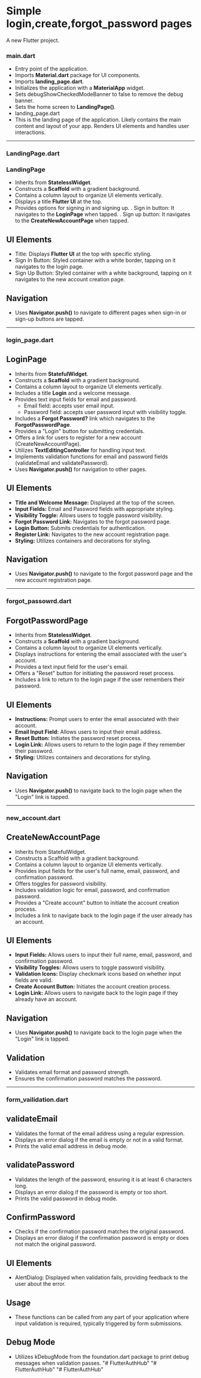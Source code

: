 # Simple login,create,forgot_password pages

A new Flutter project.

### main.dart

* Entry point of the application.
* Imports **Material.dart** package for UI components.
* Imports **landing_page.dart**.
* Initializes the application with a **MaterialApp** widget.
* Sets debugShowCheckedModeBanner to false to remove the debug banner.
* Sets the home screen to **LandingPage()**.
* landing_page.dart
* This is the landing page of the application.
Likely contains the main content and layout of your app.
Renders UI elements and handles user interactions.

-----------------------------------------------------------

### LandingPage.dart

### LandingPage

* Inherits from **StatelessWidget**.
* Constructs a **Scaffold** with a gradient background.
* Contains a column layout to organize UI elements vertically.
* Displays a title **Flutter UI** at the top.
* Provides options for signing in and signing up.
  . Sign in button: It navigates to the **LoginPage** when tapped.
  . Sign up button: It navigates to the **CreateNewAccountPage** when tapped.
  
## UI Elements

  * Title: Displays **Flutter UI** at the top with specific styling.
  * Sign In Button: Styled container with a white border, tapping on it navigates to the login page.
  * Sign Up Button: Styled container with a white background, tapping on it navigates to the new account creation page.

## Navigation

  * Uses **Navigator.push()** to navigate to different pages when sign-in or sign-up buttons are tapped.


-----------------------------------------------------------

### login_page.dart

## LoginPage
  * Inherits from **StatefulWidget**.
  * Constructs a **Scaffold** with a gradient background.
  * Contains a column layout to organize UI elements vertically.
  * Includes a title **Login** and a welcome message.
  * Provides text input fields for email and password.
    + Email field: accepts user email input.
    + Password field: accepts user password input with visibility toggle.
  * Includes a **Forgot Password?** link which navigates to the **ForgotPasswordPage**.
  * Provides a "Login" button for submitting credentials.
  * Offers a link for users to register for a new account (CreateNewAccountPage).
  * Utilizes **TextEditingController** for handling input text.
  * Implements validation functions for email and password fields (validateEmail and validatePassword).
  * Uses **Navigator.push()** for navigation to other pages.
## UI Elements
  * **Title and Welcome Message:** Displayed at the top of the screen.
  * **Input Fields:** Email and Password fields with appropriate styling.
  * **Visibility Toggle:** Allows users to toggle password visibility.
  * **Forgot Password Link:** Navigates to the forgot password page.
  * **Login Button:** Submits credentials for authentication.
  * **Register Link:** Navigates to the new account registration page.
  * **Styling:** Utilizes containers and decorations for styling.
## Navigation
  * Uses **Navigator.push()** to navigate to the forgot password page and the new account registration page.


-----------------------------------------------------------

### forgot_passowrd.dart

## ForgotPasswordPage
  * Inherits from **StatelessWidget**.
  * Constructs a **Scaffold** with a gradient background.
  * Contains a column layout to organize UI elements vertically.
  * Displays instructions for entering the email associated with the user's account.
  * Provides a text input field for the user's email.
  * Offers a "Reset" button for initiating the password reset process.
  * Includes a link to return to the login page if the user remembers their password.
## UI Elements
  * **Instructions:** Prompt users to enter the email associated with their account.
  * **Email Input Field:** Allows users to input their email address.
  * **Reset Button:** Initiates the password reset process.
  * **Login Link:** Allows users to return to the login page if they remember their password.
  * **Styling:** Utilizes containers and decorations for styling.
## Navigation
  * Uses **Navigator.push()** to navigate back to the login page when the "Login" link is tapped.


-----------------------------------------------------------

### new_account.dart

## CreateNewAccountPage
  * Inherits from StatefulWidget.
  * Constructs a Scaffold with a gradient background.
  * Contains a column layout to organize UI elements vertically.
  * Provides input fields for the user's full name, email, password, and confirmation password.
  * Offers toggles for password visibility.
  * Includes validation logic for email, password, and confirmation password.
  * Provides a "Create account" button to initiate the account creation process.
  * Includes a link to navigate back to the login page if the user already has an account.
## UI Elements
  * **Input Fields:** Allows users to input their full name, email, password, and confirmation password.
  * **Visibility Toggles:** Allows users to toggle password visibility.
  * **Validation Icons:** Display checkmark icons based on whether input fields are valid.
  * **Create Account Button:** Initiates the account creation process.
  * **Login Link:** Allows users to navigate back to the login page if they already have an account.
## Navigation
  * Uses **Navigator.push()** to navigate back to the login page when the "Login" link is tapped.
## Validation
  * Validates email format and password strength.
  * Ensures the confirmation password matches the password.


-----------------------------------------------------------

### form_vailidation.dart

## validateEmail
  * Validates the format of the email address using a regular expression.
  * Displays an error dialog if the email is empty or not in a valid format.
  * Prints the valid email address in debug mode.
## validatePassword
  * Validates the length of the password, ensuring it is at least 6 characters long.
  * Displays an error dialog if the password is empty or too short.
  * Prints the valid password in debug mode.
## ConfirmPassword
  * Checks if the confirmation password matches the original password.
  * Displays an error dialog if the confirmation password is empty or does not match the original password.
## UI Elements
  * AlertDialog: Displayed when validation fails, providing feedback to the user about the error.
## Usage
  * These functions can be called from any part of your application where input validation is required, typically triggered by form submissions.
## Debug Mode
  * Utilizes kDebugMode from the foundation.dart package to print debug messages when validation passes.
"# FlutterAuthHub" 
"# FlutterAuthHub" 
"# FlutterAuthHub" 

